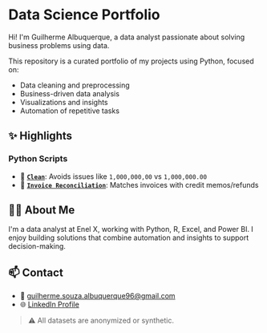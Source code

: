 # Data Science Portfolio

Hi! I'm Guilherme Albuquerque, a data analyst passionate about solving business problems using data.

This repository is a curated portfolio of my projects using Python, focused on:

- Data cleaning and preprocessing
- Business-driven data analysis
- Visualizations and insights
- Automation of repetitive tasks

## ✨ Highlights

### Python Scripts
- 🧹 **[`Clean`](./Clean/)**: Avoids issues like `1,000,000,00` vs `1,000,000.00`
- 🧾 **[`Invoice Reconciliation`](./invoice_reconciliation/)**: Matches invoices with credit memos/refunds


## 👨‍💻 About Me

I'm a data analyst at Enel X, working with Python, R, Excel, and Power BI. I enjoy building solutions that combine automation and insights to support decision-making.

## 📫 Contact

- 📧 guilherme.souza.albuquerque96@gmail.com
- 🌐 [LinkedIn Profile](https://www.linkedin.com/in/guilherme-souza-de-albuquerque/)

> ⚠️ All datasets are anonymized or synthetic.
